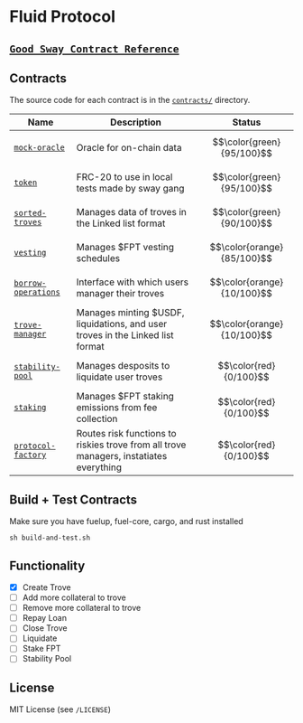 # Fluid Protocol

## [`Good Sway Contract Reference`](https://github.com/FuelLabs/sway-applications/tree/master/AMM/project)

Contracts
---------

The source code for each contract is in the [`contracts/`](contracts/)
directory.

| Name                                               | Description                            | Status |
| -------------------------------------------------- | -------------------------------------- | ------- |
| [`mock-oracle`](contracts/mock-oracle-contract)       | Oracle for on-chain data | $$\color{green}{95/100}$$ 
| [`token`](contracts/token-contract)       | FRC-20 to use in local tests made by sway gang | $$\color{green}{95/100}$$ 
| [`sorted-troves`](contracts/sorted-troves-contract)       | Manages data of troves in the Linked list format |$$\color{green}{90/100}$$
| [`vesting`](contracts/vesting-contract)       | Manages $FPT vesting schedules | $$\color{orange}{85/100}$$
| [`borrow-operations`](contracts/borrow-operations-contract)       | Interface with which users manager their troves | $$\color{orange}{10/100}$$ |
| [`trove-manager`](contracts/trove-manager-contract)       | Manages minting $USDF, liquidations, and user troves in the Linked list format |$$\color{orange}{10/100}$$
| [`stability-pool`](contracts/stability-pool-contract)       | Manages desposits to liquidate user troves | $$\color{red}{0/100}$$
| [`staking`](contracts/staking-contract)       | Manages $FPT staking emissions from fee collection | $$\color{red}{0/100}$$ |
| [`protocol-factory`](contracts/protocol-contract)       | Routes risk functions to riskies trove from all trove managers, instatiates everything |$$\color{red}{0/100}$$

Build + Test Contracts
-------------------------------

Make sure you have fuelup, fuel-core, cargo, and rust installed 

```
sh build-and-test.sh
```

Functionality
-------------------------------
- [x] Create Trove
- [ ] Add more collateral to trove
- [ ] Remove more collateral to trove
- [ ] Repay Loan
- [ ] Close Trove
- [ ] Liquidate
- [ ] Stake FPT
- [ ] Stability Pool

License
-------

MIT License (see `/LICENSE`)
